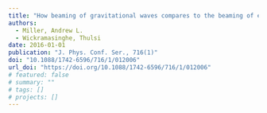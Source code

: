 ```yaml
---
title: "How beaming of gravitational waves compares to the beaming of electromagnetic waves: impacts to gravitational wave detection"
authors:
  - Miller, Andrew L.
  - Wickramasinghe, Thulsi
date: 2016-01-01
publication: "J. Phys. Conf. Ser., 716(1)"
doi: "10.1088/1742-6596/716/1/012006"
url_doi: "https://doi.org/10.1088/1742-6596/716/1/012006"
# featured: false
# summary: ""
# tags: []
# projects: []
---
```

